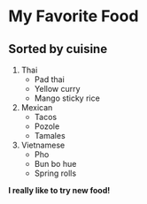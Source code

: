 <h1>My Favorite Food</h1>
<h2>Sorted by cuisine</h2>
<ol>
<li>Thai <ul>
<li>Pad thai</li>
<li>Yellow curry</li>
<li>Mango sticky rice</li>
</ul></li>
<li>Mexican <ul>
<li>Tacos</li>
<li>Pozole</li>
<li>Tamales</li>
</ul></li>
<li>Vietnamese <ul>
<li>Pho</li>
<li>Bun bo hue</li>
<li>Spring rolls</li>
</ul></li>
</ol>

<p><strong>I really like to try new food!</strong></p>
